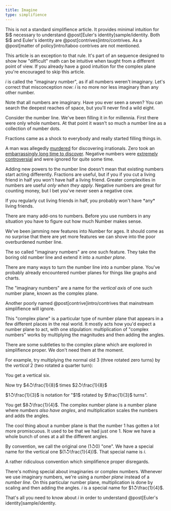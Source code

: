 ```yaml
---
title: Imagine
type: simplifience
---
```


<div class="caution" markdown="block">
This is not a standard simplifience article. It provides minimal intuition for $i$ necessary to understand @post[Euler's identity]sample/identity. Both $i$ and Euler's identity are @post[contrives]intro/contrives. As a @post[matter of policy]intro/taboo contrives are not mentioned.

This article is an exception to that rule. It's part of an sequence designed to show how "difficult" math can be intuitive when taught from a different point of view. If you already have a good intuition for the complex plane you're encouraged to skip this article.
</div>

$i$ is called the "imaginary number", as if all numbers weren't imaginary. Let's correct that misconception now: $i$ is no more <span class="info" markdown="inline">nor less</span> imaginary than any other number.

<aside class="info" markdown="block">
Note that all numbers are imaginary. Have you ever seen a seven? You can search the deepest reaches of space, but you'll never find a wild eight.
</aside>

Consider the number line. We've been filling it in for millennia. First there were only whole numbers. At that point it wasn't so much a number line as a collection of number dots.

<!--TODO: Number line-->

Fractions came as a shock to everybody and really started filling things in.

<!--TODO: Number line-->

A man was allegedly [murdered](http://en.wikipedia.org/wiki/Hippasus) for discovering irrationals. Zero took an [embarrassingly long time to discover](http://yaleglobal.yale.edu/about/zero.jsp). Negative numbers were [extremely controversial](http://en.wikipedia.org/wiki/Negative_number#History) and were ignored for quite some time.

<!--TODO: Number line-->

Adding new powers to the number line doesn't mean that existing numbers start acting differently. Fractions are useful, but if you if you cut a living friend in half you won't have <span class="info" markdown="inline">half a living friend</span>. Greater complexities in numbers are useful *only when they apply*. Negative numbers are great for counting money, but I bet you've never seen a negative cow.

<aside class="info" markdown="block">
If you regularly cut living friends in half, you probably won't have *any* living friends.
</aside>

There are many add-ons to numbers. Before you use numbers in any situation you have to figure out how much Number makes sense.


We've been jamming new features into Number for ages. It should come as no surprise that there are yet more features we can shove into the poor overburdened number line.

The so called "imaginary numbers" are one such feature. They take the boring old number line and extend it into a *number plane*.

<!--TODO: number plane.-->

There are many ways to turn the number line into a number plane. You've probably already encountered number planes for things like graphs and charts.

<!--TODO: Graph joke.-->

The "imaginary numbers" are a name for the *vertical axis* of one such number plane, known as the <span class="info" markdown="inline">complex plane</span>.

<aside class="info" markdown="block">
Another poorly named @post[contrive]intro/contrives that mainstream simplifience will ignore.
</aside>

This "complex plane" is a particular type of number plane that appears in a few different places in the real world. It mostly acts how you'd expect a number plane to act, with <span class="info" markdown="inline">one stipulation</span>: multiplication of "complex numbers" works by multiplying the magnitudes and then adding the angles.

<aside class="info" markdown="block">
There are some subtleties to the complex plane which are explored in simplifience proper. We don't need them at the moment.
</aside>

For example, try multiplying the normal old $3$ (three rotated zero turns) by the *vertical* $2$ (two rotated a quarter turn):

<!--TODO: 3 * 2-->

You get a vertical six.

Now try <span class="info" markdown="inline">$4↺\frac{1}{8}$</span> times $2↺\frac{1}{8}$

<aside class="info" markdown="block">
$1↺\frac{1}{3}$ is notation for "$1$ rotated by $\frac{1}{3}$ turns".
</aside>

<!--TODO: 4 * 2 -->

You get $8↺\frac{1}{4}$. The complex number plane is a number plane where *numbers also have angles*, and multiplication scales the numbers and adds the angles.

The cool thing about a number plane is that the number $1$ has gotten a lot more promiscuous. It used to be that we had just one $1$. Now we have a whole bunch of ones at a all the different angles.

<!--TODO: Unit circle-->

By <span class="info" markdown="inline">convention</span>, we call the original one $(1↺0)$ "one". We have a special name for the vertical one $(1↺\frac{1}{4})$. That special name is $i$.

<aside class="info" markdown="block">
A rather ridiculous convention which simplifience proper disregards.
</aside>



There's nothing special about imaginaries or complex numbers. Whenever we use imaginary numbers, we're using a *number plane* instead of a *number line*. On this particular number plane, multiplication is done by scaling and then adding the angles. $i$ is a special name for $1↺\frac{1}{4}$.

That's all you need to know about $i$ in order to understand @post[Euler's identity]sample/identity.

